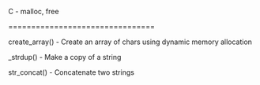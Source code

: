 C - malloc, free


================================


create_array() - Create an array of chars using dynamic memory allocation


_strdup() - Make a copy of a string


str_concat() - Concatenate two strings


